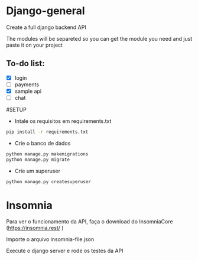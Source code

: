 # Django-general
Create a full django backend API

The modules will be separeted so you can get the module you need and just paste it on your project

<h2>To-do list:</h2>

- [x] login
- [ ] payments
- [x] sample api
- [ ] chat

#SETUP
- Intale os requisitos em requirements.txt
```sh
pip install -r requirements.txt
```
- Crie o banco de dados

```sh
python manage.py makemigrations
python manage.py migrate
```

- Crie um superuser
```sh
python manage.py createsuperuser
```


# Insomnia
Para ver o funcionamento da API, faça o download do InsomniaCore (https://insomnia.rest/ )

Importe o arquivo insomnia-file.json

Execute o django server e rode os testes da API